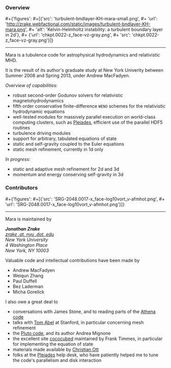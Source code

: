
### Overview
#+{'figures':
#+[{'src': 'turbulent-bndlayer-KH-mara-small.png',
#+  'url': 'http://zrake.webfactional.com/static/images/turbulent-bndlayer-KH-mara.png',
#+  'alt': 'Kelvin-Helmholtz instability: a turbulent boundary layer in 2d'},
#+ {'url': 'chkpt.0022-z_face-vz-gray.png',
#+  'src': 'chkpt.0022-z_face-vz-gray.png'}]}

---

Mara is a tubulence code for astrophysical hydrodynamics and relativistic MHD.

It is the result of its author's graduate study at New York Univerity between
Summer 2008 and Spring 2013, under Andrew MacFadyen.

_Overview of capabilities_:

+ robust second-order Godunov solvers for relativistic magnetohydrodynamics
+ fifth order conservative finite-difference `WENO` schemes for the relativistic
  hydrodynamic equations
+ well-tested modules for massively parallel execution on world-class computing
  clusters, such as [Pleiades][1], efficient use of the parallel HDF5 routines
+ turbulence driving modules
+ support for arbitrary, tabulated equations of state
+ static and self-gravity coupled to the Euler equations
+ static mesh refinement, currently in 1d only

_In progress_:

+ static and adaptive mesh refinement for 2d and 3d
+ momentum and energy conserving self-gravity in 3d


[1]: http://www.nas.nasa.gov/hecc/resources/pleiades.html

### Contributors
#+{'figures':
#+[{'src': 'SRG-2048.0017-x_face-log10vort_v-afmhot.png',
#+  'url': 'SRG-2048.0017-x_face-log10vort_v-afmhot.png'}]}

---

Mara is maintained by

<address>
	<strong>Jonathan Zrake</strong><br>
    <a href="mailto:#">zrake .at. nyu .dot. edu</a><br>
    New York University<br>
    4 Washington Place<br>
    New York, NY 10003<br>
</address>

Valuable code and intellectual contributions have been made by

+ Andrew MacFadyen
+ Weiqun Zhang
+ Paul Duffell
+ Bez Laderman
+ Micha Gorelick

I also owe a great deal to

+ conversations with James Stone, and to reading parts of the [Athena code][1]
+ talks with [Tom Abel][2] at Stanford, in particular concerning mesh
  refinement
+ the [Pluto code][3], and its author Andrea Mignone
+ the excellent site [cococubed][4] maintained by Frank Timmes, in particular
  for implementing the equation of state
+ materials made available by [Christian Ott][5]
+ folks at the [Pleiades][6] help desk, who have patiently helped me to tune the
  code's parallelism and disk interaction

[1]: https://trac.princeton.edu/Athena
[2]: https://physics.stanford.edu/people/faculty/tom-abel
[3]: http://plutocode.ph.unito.it
[4]: http://cococubed.asu.edu
[5]: http://www.tapir.caltech.edu/~cott
[6]: http://www.nas.nasa.gov/hecc/resources/pleiades.html
